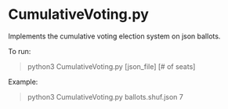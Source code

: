 CumulativeVoting.py
===================

Implements the cumulative voting election system on json ballots.

To run:

> python3 CumulativeVoting.py [json_file] [# of seats]

Example:

> python3 CumulativeVoting.py ballots.shuf.json 7
